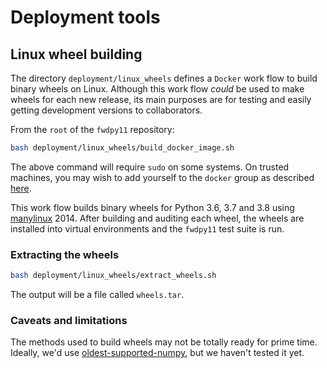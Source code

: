 # Deployment tools

## Linux wheel building

The directory `deployment/linux_wheels` defines a `Docker` work flow to build binary wheels on Linux.
Although this work flow *could* be used to make wheels for each new release, its main purposes are for testing and easily getting development versions to collaborators.

From the `root` of the `fwdpy11` repository:

```sh
bash deployment/linux_wheels/build_docker_image.sh
```

The above command will require `sudo` on some systems.
On trusted machines, you may wish to add yourself to the `docker` group as described [here](https://docs.docker.com/engine/install/linux-postinstall/).

This work flow builds binary wheels for Python 3.6, 3.7 and 3.8 using [manylinux](https://github.com/pypa/manylinux) 2014.
After building and auditing each wheel, the wheels are installed into virtual environments and the `fwdpy11` test suite is run.

### Extracting the wheels

```sh
bash deployment/linux_wheels/extract_wheels.sh
```

The output will be a file called `wheels.tar`.

### Caveats and limitations

The methods used to build wheels may not be totally ready for prime time.
Ideally, we'd use [oldest-supported-numpy](https://pypi.org/project/oldest-supported-numpy/), but we haven't tested it yet.


